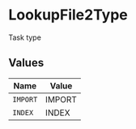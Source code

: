 # LookupFile2Type

Task type


## Values

| Name     | Value    |
| -------- | -------- |
| `IMPORT` | IMPORT   |
| `INDEX`  | INDEX    |